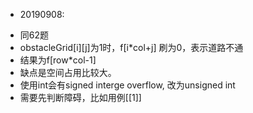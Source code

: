 * 20190908:
+ 同62题
+ obstacleGrid[i][j]为1时，f[i*col+j] 刷为0，表示道路不通
+ 结果为f[row*col-1]
+ 缺点是空间占用比较大。
+ 使用int会有signed interge overflow, 改为unsigned int
+ 需要先判断障碍，比如用例[[1]]
